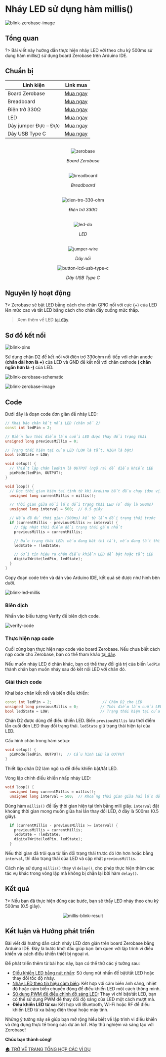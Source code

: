 <br>
<br>
<br>

# Nháy LED sử dụng hàm millis()

![blink-zerobase-image](https://cdn.chipstack.vn/zerobase/blink/blink-led-external-zerobase.png "blink-zerobase-image]")

## Tổng quan

?>  Bài viết này hướng dẫn thực hiện nháy LED với theo chu kỳ 500ms sử dụng hàm millis() sử dụng board Zerobase trên Arduino IDE.

## Chuẩn bị

| Linh kiện |  Link mua |
| --- | --- |
| Board Zerobase |[Mua ngay](https://chipstack.vn/san-pham/zerobase/) |
| Breadboard |[Mua ngay](https://chipstack.vn/san-pham/breadboard-830-lo/) |
| Điện trở 330Ω |[Mua ngay](https://chipstack.vn/san-pham/dien-tro-1-4w-1/) |
| LED |[Mua ngay](https://chipstack.vn/san-pham/led-5mm-vo-mau/) |
| Dây jumper Đực – Đực | [Mua ngay](https://chipstack.vn/san-pham/day-jumper-duc-duc/) |
| Dây USB Type C |[Mua ngay](https://chipstack.vn/san-pham/day-usb-type-c-1m/) |

<br>

<div align="center">
    <img src="https://cdn.chipstack.vn/default/zerobase-overview.png" alt="zerobase">
    <p><em>Board Zerobase</em></p>
</div>

<br>

<div align="center">
    <img src="https://cdn.chipstack.vn/default/breadboard.png" alt="breadboard">
    <p><em>Breadboard</em></p>
</div>

<br>

<div align="center">
    <img src="https://cdn.chipstack.vn/default/dien-tro-330-ohm.png" alt="dien-tro-330-ohm">
    <p><em>Điện trở 330Ω</em></p>
</div>

<br>

<div align="center">
    <img src="https://cdn.chipstack.vn/default/led-do.png" alt="led-do">
    <p><em>LED</em></p>
</div>

<br>

<div align="center">
    <img src="https://cdn.chipstack.vn/default/jumper-wire.png" alt="jumper-wire">
    <p><em>Dây nối</em></p>
</div>

<div align="center">
    <img src="https://cdn.chipstack.vn/default/usb-type-c.jpg" alt="button-lcd-usb-type-c">
    <p><em>Dây USB Type C</em></p>
</div>

## Nguyên lý hoạt động

?> Zerobase sẽ bật LED bằng cách cho chân GPIO nối với cực (+) của LED lên mức cao và tắt LED bằng cách cho chân đấy xuống mức thấp.

> Xem thêm về LED [tại đây](https://chipstack.vn/uncategorized/diot-phat-quang-la-gi-nguyen-ly-hoat-dong-va-ung-dung-tiet-kiem-nang-luong/).

## Sơ đồ kết nối
![blink-pins](https://cdn.chipstack.vn/zerobase/blink/blink-pins.png "blink-pins]")

Sử dụng chân D2 để kết nối với điện trở 330ohm nối tiếp với chân anode **(chân dài hơn là +)** của LED và GND để kết nối với chân cathode **( chân ngắn hơn là -)** của LED.

![blink-zerobase-schematic](https://cdn.chipstack.vn/zerobase/blink/blink-zerobase-schematic.png "blink-zerobase-schematic]")

![blink-zerobase-image](https://cdn.chipstack.vn/zerobase/blink/blink-led-external-zerobase.png "blink-zerobase-image]")

## Code

Dưới đây là đoạn code đơn giản để nháy LED:

```cpp
// Khai báo chân kết nối LED (chân số 2)
const int ledPin = 2;

// Biến lưu thời điểm lần cuối LED được thay đổi trạng thái
unsigned long previousMillis = 0;

// Trạng thái hiện tại của LED (LOW là tắt, HIGH là bật)
bool ledState = LOW;

void setup() {
  // Thiết lập chân ledPin là OUTPUT (ngõ ra) để điều khiển LED
  pinMode(ledPin, OUTPUT);
}

void loop() {
  // Đọc thời gian hiện tại tính từ khi Arduino bắt đầu chạy (đơn vị: milli-giây)
  unsigned long currentMillis = millis();

  // Thời gian giữa mỗi lần đổi trạng thái LED (ở đây là 500ms)
  unsigned long interval = 500;  // 0.5 giây

  // Nếu đã đủ thời gian (500ms) kể từ lần đổi trạng thái trước
  if (currentMillis - previousMillis >= interval) {
    // Cập nhật thời điểm đổi trạng thái gần nhất
    previousMillis = currentMillis;

    // Đảo trạng thái LED: nếu đang bật thì tắt, nếu đang tắt thì bật
    ledState = !ledState;

    // Gửi tín hiệu ra chân điều khiển LED để bật hoặc tắt LED
    digitalWrite(ledPin, ledState);
  }
}
```

Copy đoạn code trên và dán vào Arduino IDE, kết quả sẽ được như hình bên dưới.

![blink-led-millis](https://cdn.chipstack.vn/zerobase/blink/blink-led-millis.png "blink-led-millis]")

### Biên dịch

Nhấn vào biểu tượng Verify để biên dịch code.

![verify-code](https://cdn.chipstack.vn/default/verify-code.png "verify-code]")

### Thực hiện nạp code
Cuối cùng bạn thực hiện nạp code vào board Zerobase. Nếu chưa biết cách nạp code cho Zerobase, bạn có thể tham khảo [tại đây](https://zerobase.chipstack.vn/#/vi/zerobase/quickstart).

Nếu muốn nháy LED ở chân khác, bạn có thể thay đổi giá trị của biến `ledPin` thành chân bạn muốn nháy sau đó kết nối LED với chân đó.

### Giải thích code

Khai báo chân kết nối và biến điều khiển:

```cpp
const int ledPin = 2;                       // Chân D2 cho LED
unsigned long previousMillis = 0;          // Thời điểm lần cuối LED được đổi trạng thái
bool ledState = LOW;                       // Trạng thái hiện tại của LED
```

Chân D2 được dùng để điều khiển LED. Biến `previousMillis` lưu thời điểm lần cuối đèn LED thay đổi trạng thái. `ledState` giữ trạng thái hiện tại của LED.

Cấu hình chân trong hàm setup:

```cpp
void setup() {
  pinMode(ledPin, OUTPUT);  // Cấu hình LED là OUTPUT
}
```

Thiết lập chân D2 làm ngõ ra để điều khiển bật/tắt LED.

Vòng lặp chính điều khiển nhấp nháy LED:

```cpp
void loop() {
  unsigned long currentMillis = millis();
  unsigned long interval = 500;  // Khoảng thời gian giữa hai lần đổi trạng thái
```

Dùng hàm `millis()` để lấy thời gian hiện tại tính bằng mili giây. `interval` đặt khoảng thời gian mong muốn giữa hai lần thay đổi LED, ở đây là 500ms (0.5 giây).

```cpp
  if (currentMillis - previousMillis >= interval) {
    previousMillis = currentMillis;
    ledState = !ledState;
    digitalWrite(ledPin, ledState);
  }
```

Nếu thời gian đã trôi qua từ lần đổi trạng thái trước đó lớn hơn hoặc bằng `interval`, thì đảo trạng thái của LED và cập nhật `previousMillis`.

Cách này sử dụng `millis()` thay vì `delay()`, cho phép thực hiện thêm các tác vụ khác trong vòng lặp mà không bị chặn lại bởi hàm `delay()`.

## Kết quả

?> Nếu bạn đã thực hiện đúng các bước, bạn sẽ thấy LED nháy theo chu kỳ 500ms (0.5 giây).

<p align="center">
  <img src="https://cdn.chipstack.vn/zerobase/blink/millis-blink-result.gif" alt="millis-blink-result">
</p>

## Kết luận và Hướng phát triển
Bài viết đã hướng dẫn cách nháy LED đơn giản trên board Zerobase bằng Arduino IDE. Đây là bước khởi đầu giúp bạn làm quen với lập trình vi điều khiển và cách điều khiển thiết bị ngoại vi.

Để phát triển thêm từ bài học này, bạn có thể thử các ý tưởng sau:

- [Điều khiển LED bằng nút nhấn](vi/zerobase/examples/button.md): Sử dụng nút nhấn để bật/tắt LED hoặc thay đổi tốc độ nháy.
- [Nháy LED theo tín hiệu cảm biến](vi/zerobase/examples/pir.md): Kết hợp với cảm biến ánh sáng, nhiệt độ hoặc cảm biến chuyển động để điều khiển LED một cách thông minh.
- [Sử dụng PWM để điều chỉnh độ sáng LED](vi/zerobase/examples/potentiometer.md): Thay vì chỉ bật/tắt LED, bạn có thể sử dụng PWM để thay đổi độ sáng của LED một cách mượt mà.
- **Điều khiển LED từ xa:** Kết hợp với Bluetooth, Wi-Fi hoặc RF để điều khiển LED từ xa bằng điện thoại hoặc máy tính.

Những ý tưởng này sẽ giúp bạn mở rộng hiểu biết về lập trình vi điều khiển và ứng dụng thực tế trong các dự án IoT. Hãy thử nghiệm và sáng tạo với Zerobase!

**Chúc bạn thành công!**

[🏠 TRỞ VỀ TRANG TỔNG HỢP CÁC VÍ DỤ](vi/zerobase/examples.md)